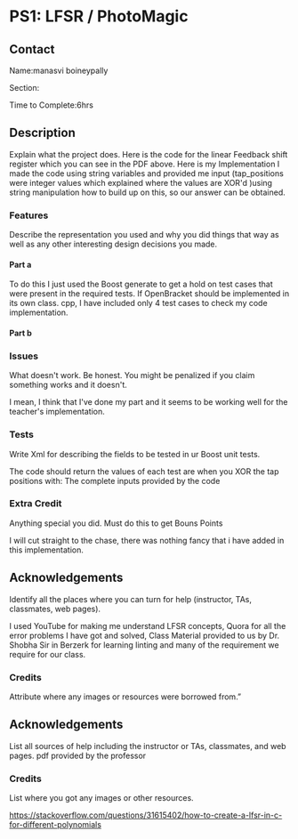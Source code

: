 # PS1: LFSR / PhotoMagic

## Contact
Name:manasvi boineypally

Section:

Time to Complete:6hrs


## Description
Explain what the project does.
Here is the code for the linear Feedback shift register which you can see in the PDF above. Here is my Implementation I made the code using string variables and provided me input (tap_positions were integer values which explained where the values are XOR'd )using string manipulation how to build up on this, so our answer can be obtained.

### Features

Describe the representation you used and why you did things that way as well as any other interesting design decisions you made.

#### Part a

To do this I just used the Boost generate to get a hold on test cases that were present in the required tests. If OpenBracket should be implemented in its own class. cpp, I have included only 4 test cases to check my code implementation.

#### Part b

### Issues

What doesn't work.  Be honest.  You might be penalized if you claim something works and it doesn't.

I mean, I think that I've done my part and it seems to be working well for the teacher's implementation.

### Tests

Write Xml for describing the fields to be tested in ur Boost unit tests.

The code should return the values of each test are when you XOR the tap positions with: The complete inputs provided by the code

### Extra Credit

Anything special you did. Must do this to get Bouns Points

I will cut straight to the chase, there was nothing fancy that i have added in this implementation.

## Acknowledgements

Identify all the places where you can turn for help (instructor, TAs, classmates, web pages).

I used YouTube for making me understand LFSR concepts, Quora for all the error problems I have got and solved, Class Material provided to us by Dr. Shobha Sir in Berzerk for learning linting and many of the requirement we require for our class.

### Credits

Attribute where any images or resources were borrowed from.”
## Acknowledgements
List all sources of help including the instructor or TAs, classmates, and web pages.
pdf provided by the professor

### Credits
List where you got any images or other resources.


https://stackoverflow.com/questions/31615402/how-to-create-a-lfsr-in-c-for-different-polynomials